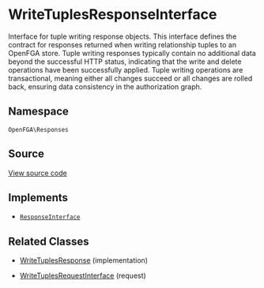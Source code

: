 # WriteTuplesResponseInterface

Interface for tuple writing response objects. This interface defines the contract for responses returned when writing relationship tuples to an OpenFGA store. Tuple writing responses typically contain no additional data beyond the successful HTTP status, indicating that the write and delete operations have been successfully applied. Tuple writing operations are transactional, meaning either all changes succeed or all changes are rolled back, ensuring data consistency in the authorization graph.

## Namespace

`OpenFGA\Responses`

## Source

[View source code](https://github.com/evansims/openfga-php/blob/main/src/Responses/WriteTuplesResponseInterface.php)

## Implements

* [`ResponseInterface`](ResponseInterface.md)

## Related Classes

* [WriteTuplesResponse](Responses/WriteTuplesResponse.md) (implementation)

* [WriteTuplesRequestInterface](Requests/WriteTuplesRequestInterface.md) (request)
